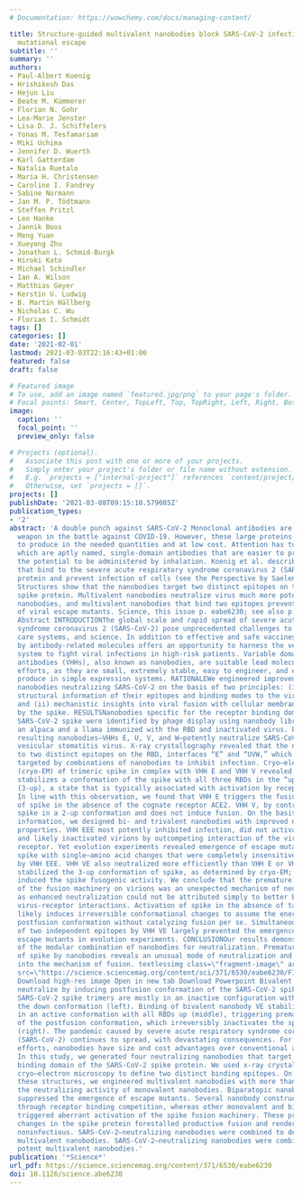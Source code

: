 ```yaml
---
# Documentation: https://wowchemy.com/docs/managing-content/

title: Structure-guided multivalent nanobodies block SARS-CoV-2 infection and suppress
  mutational escape
subtitle: ''
summary: ''
authors:
- Paul-Albert Koenig
- Hrishikesh Das
- Hejun Liu
- Beate M. Kümmerer
- Florian N. Gohr
- Lea-Marie Jenster
- Lisa D. J. Schiffelers
- Yonas M. Tesfamariam
- Miki Uchima
- Jennifer D. Wuerth
- Karl Gatterdam
- Natalia Ruetalo
- Maria H. Christensen
- Caroline I. Fandrey
- Sabine Normann
- Jan M. P. Tödtmann
- Steffen Pritzl
- Leo Hanke
- Jannik Boos
- Meng Yuan
- Xueyong Zhu
- Jonathan L. Schmid-Burgk
- Hiroki Kato
- Michael Schindler
- Ian A. Wilson
- Matthias Geyer
- Kerstin U. Ludwig
- B. Martin Hällberg
- Nicholas C. Wu
- Florian I. Schmidt
tags: []
categories: []
date: '2021-02-01'
lastmod: 2021-03-03T22:16:43+01:00
featured: false
draft: false

# Featured image
# To use, add an image named `featured.jpg/png` to your page's folder.
# Focal points: Smart, Center, TopLeft, Top, TopRight, Left, Right, BottomLeft, Bottom, BottomRight.
image:
  caption: ''
  focal_point: ''
  preview_only: false

# Projects (optional).
#   Associate this post with one or more of your projects.
#   Simply enter your project's folder or file name without extension.
#   E.g. `projects = ["internal-project"]` references `content/project/deep-learning/index.md`.
#   Otherwise, set `projects = []`.
projects: []
publishDate: '2021-03-08T09:15:10.579085Z'
publication_types:
- '2'
abstract: 'A double punch against SARS-CoV-2 Monoclonal antibodies are an important
  weapon in the battle against COVID-19. However, these large proteins are difficult
  to produce in the needed quantities and at low cost. Attention has turned to nanobodies,
  which are aptly named, single-domain antibodies that are easier to produce and have
  the potential to be administered by inhalation. Koenig et al. describe four nanobodies
  that bind to the severe acute respiratory syndrome coronavirus 2 (SARS-CoV-2) spike
  protein and prevent infection of cells (see the Perspective by Saelens and Schepens).
  Structures show that the nanobodies target two distinct epitopes on the SARS-CoV-2
  spike protein. Multivalent nanobodies neutralize virus much more potently than single
  nanobodies, and multivalent nanobodies that bind two epitopes prevent the emergence
  of viral escape mutants. Science, this issue p. eabe6230; see also p. 681 Structured
  Abstract INTRODUCTIONThe global scale and rapid spread of severe acute respiratory
  syndrome coronavirus 2 (SARS-CoV-2) pose unprecedented challenges to society, health
  care systems, and science. In addition to effective and safe vaccines, passive immunization
  by antibody-related molecules offers an opportunity to harness the vertebrate immune
  system to fight viral infections in high-risk patients. Variable domains of heavy-chain–only
  antibodies (VHHs), also known as nanobodies, are suitable lead molecules in such
  efforts, as they are small, extremely stable, easy to engineer, and economic to
  produce in simple expression systems. RATIONALEWe engineered improved multivalent
  nanobodies neutralizing SARS-CoV-2 on the basis of two principles: (i) detailed
  structural information of their epitopes and binding modes to the viral spike protein
  and (ii) mechanistic insights into viral fusion with cellular membranes catalyzed
  by the spike. RESULTSNanobodies specific for the receptor binding domain (RBD) of
  SARS-CoV-2 spike were identified by phage display using nanobody libraries from
  an alpaca and a llama immunized with the RBD and inactivated virus. Four of the
  resulting nanobodies—VHHs E, U, V, and W—potently neutralize SARS-CoV-2 and SARS-CoV-2–pseudotyped
  vesicular stomatitis virus. X-ray crystallography revealed that the nanobodies bind
  to two distinct epitopes on the RBD, interfaces “E” and “UVW,” which can be synergistically
  targeted by combinations of nanobodies to inhibit infection. Cryo–electron microscopy
  (cryo-EM) of trimeric spike in complex with VHH E and VHH V revealed that VHH E
  stabilizes a conformation of the spike with all three RBDs in the “up” conformation
  (3-up), a state that is typically associated with activation by receptor binding.
  In line with this observation, we found that VHH E triggers the fusion activity
  of spike in the absence of the cognate receptor ACE2. VHH V, by contrast, stabilizes
  spike in a 2-up conformation and does not induce fusion. On the basis of the structural
  information, we designed bi- and trivalent nanobodies with improved neutralizing
  properties. VHH EEE most potently inhibited infection, did not activate fusion,
  and likely inactivated virions by outcompeting interaction of the virus with its
  receptor. Yet evolution experiments revealed emergence of escape mutants in the
  spike with single–amino acid changes that were completely insensitive to inhibition
  by VHH EEE. VHH VE also neutralized more efficiently than VHH E or VHH V alone;
  stabilized the 3-up conformation of spike, as determined by cryo-EM; and more strongly
  induced the spike fusogenic activity. We conclude that the premature activation
  of the fusion machinery on virions was an unexpected mechanism of neutralization,
  as enhanced neutralization could not be attributed simply to better blocking of
  virus-receptor interactions. Activation of spike in the absence of target membranes
  likely induces irreversible conformational changes to assume the energetically favorable
  postfusion conformation without catalyzing fusion per se. Simultaneous targeting
  of two independent epitopes by VHH VE largely prevented the emergence of resistant
  escape mutants in evolution experiments. CONCLUSIONOur results demonstrate the strength
  of the modular combination of nanobodies for neutralization. Premature activation
  of spike by nanobodies reveals an unusual mode of neutralization and yields insights
  into the mechanism of fusion. textlessimg class=\"fragment-image\" aria-describedby=\"F1-caption\"
  src=\"https://science.sciencemag.org/content/sci/371/6530/eabe6230/F1.medium.gif\"/textgreater
  Download high-res image Open in new tab Download Powerpoint Bivalent nanobodies
  neutralize by inducing postfusion conformation of the SARS-CoV-2 spike.On virions,
  SARS-CoV-2 spike trimers are mostly in an inactive configuration with all RBDs in
  the down conformation (left). Binding of bivalent nanobody VE stabilizes the spike
  in an active conformation with all RBDs up (middle), triggering premature induction
  of the postfusion conformation, which irreversibly inactivates the spike protein
  (right). The pandemic caused by severe acute respiratory syndrome coronavirus 2
  (SARS-CoV-2) continues to spread, with devastating consequences. For passive immunization
  efforts, nanobodies have size and cost advantages over conventional antibodies.
  In this study, we generated four neutralizing nanobodies that target the receptor
  binding domain of the SARS-CoV-2 spike protein. We used x-ray crystallography and
  cryo–electron microscopy to define two distinct binding epitopes. On the basis of
  these structures, we engineered multivalent nanobodies with more than 100 times
  the neutralizing activity of monovalent nanobodies. Biparatopic nanobody fusions
  suppressed the emergence of escape mutants. Several nanobody constructs neutralized
  through receptor binding competition, whereas other monovalent and biparatopic nanobodies
  triggered aberrant activation of the spike fusion machinery. These premature conformational
  changes in the spike protein forestalled productive fusion and rendered the virions
  noninfectious. SARS-CoV-2–neutralizing nanobodies were combined to design potent
  multivalent nanobodies. SARS-CoV-2–neutralizing nanobodies were combined to design
  potent multivalent nanobodies.'
publication: '*Science*'
url_pdf: https://science.sciencemag.org/content/371/6530/eabe6230
doi: 10.1126/science.abe6230
---
```

